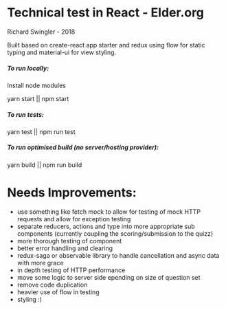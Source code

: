 <h1>Technical test in React - Elder.org</h1>
<p>Richard Swingler - 2018</p>

<p>Built based on create-react app starter and redux using flow for static typing and material-ui for view styling.</p>

<h5>To run locally:</h5>
<p>Install node modules</p>
<p>yarn start || npm start</p>

<h5>To run tests:</h5>
<p>yarn test || npm run test</p>

<h5>To run optimised build (no server/hosting provider):</h5>
<p>yarn build || npm run build</p>


<h1>Needs Improvements:</h1>
<ul>
    <li> use something like fetch mock to allow for testing of mock HTTP requests and allow for exception testing</li>
    <li> separate reducers, actions and type into more appropriate sub components (currently coupling the scoring/submission to the quizz)</li>
    <li> more thorough testing of component</li>
    <li> better error handling and clearing</li>
    <li> redux-saga or observable library to handle cancellation and async data with more grace</li>
    <li> in depth testing of HTTP performance</li>
    <li> move some logic to server side epending on size of question set</li>
    <li> remove code duplication</li>
    <li> heavier use of flow in testing</li>
    <li> styling :) </li>
</ul>